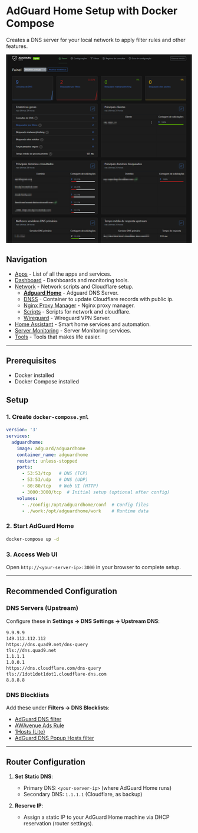 # AdGuard Home Setup with Docker Compose

Creates a DNS server for your local network to apply filter rules and other features.

<img src="../../assets/network/adguardhome.png" width="900" alt="AdguardHome"/>

## Navigation
* [Apps](/apps/README.md) - List of all the apps and services.
* [Dashboard](/dashboard/README.md) - Dashboards and monitoring tools.
* [Network](/network/README.md) - Network scripts and Cloudflare setup.
  - [__Adguard Home__](/network/adguardHome/README.md) - Adguard DNS Server.
  - [DNSS](/network/dnss/README.md) - Container to update Cloudflare records with public ip.
  - [Nginx Proxy Manager](/network/nginx/README.md) - Nginx proxy manager.
  - [Scripts](/network/scripts/README.md) - Scripts for network and cloudflare.
  - [Wireguard](/network/wireguard/README.md) - Wireguard VPN Server.
* [Home Assistant](/homeassistant/README.md) - Smart home services and automation.
* [Server Monitoring](/monitoring/README.md) - Server Monitoring services.
* [Tools](/tools/README.md) - Tools that makes life easier.

---

## Prerequisites
- Docker installed
- Docker Compose installed

## Setup

### 1. Create `docker-compose.yml`
```yaml
version: '3'
services:
  adguardhome:
    image: adguard/adguardhome
    container_name: adguardhome
    restart: unless-stopped
    ports:
      - 53:53/tcp   # DNS (TCP)
      - 53:53/udp   # DNS (UDP)
      - 80:80/tcp   # Web UI (HTTP)
      - 3000:3000/tcp  # Initial setup (optional after config)
    volumes:
      - ./config:/opt/adguardhome/conf  # Config files
      - ./work:/opt/adguardhome/work    # Runtime data
```

### 2. Start AdGuard Home
```bash
docker-compose up -d
```

### 3. Access Web UI
Open `http://<your-server-ip>:3000` in your browser to complete setup.

---

## Recommended Configuration

### DNS Servers (Upstream)
Configure these in **Settings → DNS Settings → Upstream DNS**:
```
9.9.9.9
149.112.112.112
https://dns.quad9.net/dns-query
tls://dns.quad9.net
1.1.1.1
1.0.0.1
https://dns.cloudflare.com/dns-query
tls://1dot1dot1dot1.cloudflare-dns.com
8.8.8.8
```

### DNS Blocklists
Add these under **Filters → DNS Blocklists**:
- [AdGuard DNS filter](https://adguardteam.github.io/AdGuardSDNSFilter/Filters/filter.txt)
- [AWAvenue Ads Rule](https://raw.githubusercontent.com/awavenue/Blocklist/main/rule.txt)
- [1Hosts (Lite)](https://badmojr.gitlab.io/1hosts/Lite/adblock.txt)
- [AdGuard DNS Popup Hosts filter](https://adguardteam.github.io/HostlistsRegistry/assets/filter_14.txt)

---

## Router Configuration
1. **Set Static DNS**:
   - Primary DNS: `<your-server-ip>` (where AdGuard Home runs)
   - Secondary DNS: `1.1.1.1` (Cloudflare, as backup)

2. **Reserve IP**:
   - Assign a static IP to your AdGuard Home machine via DHCP reservation (router settings).
